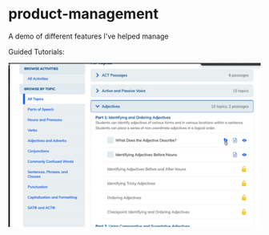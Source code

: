 # product-management
A demo of different features I've helped manage


Guided Tutorials:

![alt text](videos/Guided_Tutorials.gif)
